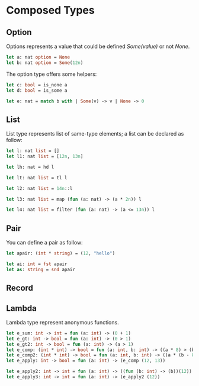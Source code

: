 # Composed Types


## Option

Options represents a value that could be defined _Some\(value\)_ or not _None_.

```ocaml
let a: nat option = None
let b: nat option = Some(12n)
```

The option type offers some helpers:

```ocaml
let c: bool = is_none a
let d: bool = is_some a

let e: nat = match b with | Some(v) -> v | None -> 0
```

## List

List type represents list of same-type elements; a list can be declared as follow:

```ocaml
let l: nat list = []
let l1: nat list = [12n, 13n]
```

```ocaml
let lh: nat = hd l
```

```ocaml
let lt: nat list = tl l
```

```ocaml
let l2: nat list = 14n::l
```

```ocaml
let l3: nat list = map (fun (a: nat) -> (a * 2n)) l
```

```ocaml
let l4: nat list = filter (fun (a: nat) -> (a <= 13n)) l
```



## Pair

You can define a pair as follow:

```ocaml
let apair: (int * string) = (12, "hello")

let ai: int = fst apair
let as: string = snd apair
```


## Record


## Lambda

Lambda type represent anonymous functions.

```ocaml
let e_sum: int -> int = fun (a: int) -> (0 + 1)
let e_gt: int -> bool = fun (a: int) -> (0 > 1)
let e_gt2: int -> bool = fun (a: int) -> (a > 1)
let e_comp: (int * int) -> bool = fun (a: int, b: int) -> ((a * 8) > (b - 12))
let e_comp2: (int * int) -> bool = fun (a: int, b: int) -> ((a * (b - 8)) > (b - 12))
let e_apply: int -> bool = fun (a: int) -> (e_comp (12, 13))

let e_apply2: int -> int = fun (a: int) -> ((fun (b: int) -> (b))(12))
let e_apply3: int -> int = fun (a: int) -> (e_apply2 (12))
```
